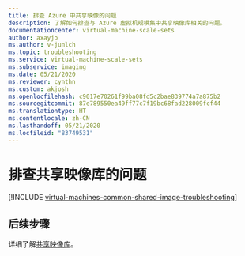 ```yaml
---
title: 排查 Azure 中共享映像的问题
description: 了解如何排查与 Azure 虚拟机规模集中共享映像库相关的问题。
documentationcenter: virtual-machine-scale-sets
author: axayjo
ms.author: v-junlch
ms.topic: troubleshooting
ms.service: virtual-machine-scale-sets
ms.subservice: imaging
ms.date: 05/21/2020
ms.reviewer: cynthn
ms.custom: akjosh
ms.openlocfilehash: c9017e70261f99ba08fd5c2bae839774a7a875b2
ms.sourcegitcommit: 87e789550ea49ff77c7f19bc68fad228009fcf44
ms.translationtype: HT
ms.contentlocale: zh-CN
ms.lasthandoff: 05/21/2020
ms.locfileid: "83749531"
---
```

# <a name="troubleshoot-shared-image-galleries"></a>排查共享映像库的问题


[!INCLUDE [virtual-machines-common-shared-image-troubleshooting](../../includes/virtual-machines-common-shared-image-troubleshooting.md)]

## <a name="next-steps"></a>后续步骤

详细了解[共享映像库](shared-image-galleries.md)。

